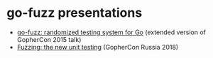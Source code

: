 # go-fuzz presentations

- [go-fuzz: randomized testing system for Go](http://go-talks.appspot.com/github.com/dvyukov/go-fuzz/slides/go-fuzz.slide) (extended version of GopherCon 2015 talk)
- [Fuzzing: the new unit testing](http://go-talks.appspot.com/github.com/dvyukov/go-fuzz/slides/fuzzing.slide) (GopherCon Russia 2018)
